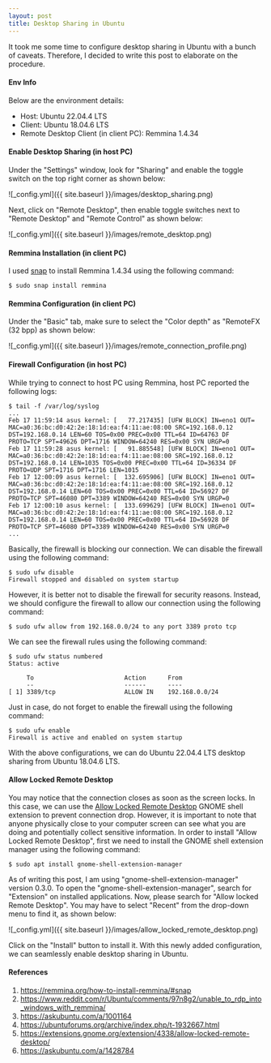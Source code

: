 ```yaml
---
layout: post
title: Desktop Sharing in Ubuntu
---
```


It took me some time to configure desktop sharing in Ubuntu with a bunch of caveats. Therefore, I decided to write this post to elaborate on the procedure.


#### Env Info
Below are the environment details:
* Host: Ubuntu 22.04.4 LTS
* Client: Ubuntu 18.04.6 LTS
* Remote Desktop Client (in client PC): Remmina 1.4.34


#### Enable Desktop Sharing (in host PC)
Under the "Settings" window, look for "Sharing" and enable the toggle switch on the top right corner as shown below:

![_config.yml]({{ site.baseurl }}/images/desktop_sharing.png)

Next, click on  "Remote Desktop", then enable toggle switches next to "Remote Desktop" and "Remote Control" as shown below:

![_config.yml]({{ site.baseurl }}/images/remote_desktop.png)


#### Remmina Installation (in client PC)
I used [snap](https://remmina.org/how-to-install-remmina/#snap) to install Remmina 1.4.34 using the following command:

```console
$ sudo snap install remmina
```


#### Remmina Configuration (in client PC)
Under the "Basic" tab, make sure to select the "Color depth" as "RemoteFX (32 bpp) as shown below:

![_config.yml]({{ site.baseurl }}/images/remote_connection_profile.png)


#### Firewall Configuration (in host PC)
While trying to connect to host PC using Remmina, host PC reported the following logs:

```console
$ tail -f /var/log/syslog
...
Feb 17 11:59:14 asus kernel: [   77.217435] [UFW BLOCK] IN=eno1 OUT= MAC=a0:36:bc:d0:42:2e:18:1d:ea:f4:11:ae:08:00 SRC=192.168.0.12 DST=192.168.0.14 LEN=60 TOS=0x00 PREC=0x00 TTL=64 ID=64763 DF PROTO=TCP SPT=49626 DPT=1716 WINDOW=64240 RES=0x00 SYN URGP=0 
Feb 17 11:59:28 asus kernel: [   91.885548] [UFW BLOCK] IN=eno1 OUT= MAC=a0:36:bc:d0:42:2e:18:1d:ea:f4:11:ae:08:00 SRC=192.168.0.12 DST=192.168.0.14 LEN=1035 TOS=0x00 PREC=0x00 TTL=64 ID=36334 DF PROTO=UDP SPT=1716 DPT=1716 LEN=1015 
Feb 17 12:00:09 asus kernel: [  132.695906] [UFW BLOCK] IN=eno1 OUT= MAC=a0:36:bc:d0:42:2e:18:1d:ea:f4:11:ae:08:00 SRC=192.168.0.12 DST=192.168.0.14 LEN=60 TOS=0x00 PREC=0x00 TTL=64 ID=56927 DF PROTO=TCP SPT=46080 DPT=3389 WINDOW=64240 RES=0x00 SYN URGP=0 
Feb 17 12:00:10 asus kernel: [  133.699629] [UFW BLOCK] IN=eno1 OUT= MAC=a0:36:bc:d0:42:2e:18:1d:ea:f4:11:ae:08:00 SRC=192.168.0.12 DST=192.168.0.14 LEN=60 TOS=0x00 PREC=0x00 TTL=64 ID=56928 DF PROTO=TCP SPT=46080 DPT=3389 WINDOW=64240 RES=0x00 SYN URGP=0
...
```

Basically, the firewall is blocking our connection. We can disable the firewall using the following command:

```console
$ sudo ufw disable
Firewall stopped and disabled on system startup
```

However, it is better not to disable the firewall for security reasons. Instead, we should configure the firewall to allow our connection using the following command:

```console
$ sudo ufw allow from 192.168.0.0/24 to any port 3389 proto tcp
```

We can see the firewall rules using the following command:

```console
$ sudo ufw status numbered
Status: active

     To                         Action      From
     --                         ------      ----
[ 1] 3389/tcp                   ALLOW IN    192.168.0.0/24            

```

Just in case, do not forget to enable the firewall using the following command:

```console
$ sudo ufw enable
Firewall is active and enabled on system startup
```

With the above configurations, we can do Ubuntu 22.04.4 LTS desktop sharing from Ubuntu 18.04.6 LTS.


#### Allow Locked Remote Desktop
You may notice that the connection closes as soon as the screen locks. In this case, we can use the [Allow Locked Remote Desktop](https://extensions.gnome.org/extension/4338/allow-locked-remote-desktop/) GNOME shell extension to prevent connection drop. However, it is important to note that anyone physically close to your computer screen can see what you are doing and potentially collect sensitive information. In order to install "Allow Locked Remote Desktop", first we need to install the GNOME shell extension manager using the following command:

```console
$ sudo apt install gnome-shell-extension-manager
```
As of writing this post, I am using "gnome-shell-extension-manager" version 0.3.0. To open the "gnome-shell-extension-manager", search for "Extension" on installed applications. Now, please search for "Allow locked Remote Desktop". You may have to select "Recent" from the drop-down menu to find it, as shown below:

![_config.yml]({{ site.baseurl }}/images/allow_locked_remote_desktop.png)

Click on the "Install" button to install it. With this newly added configuration, we can seamlessly enable desktop sharing in Ubuntu. 


#### References
1. https://remmina.org/how-to-install-remmina/#snap
2. https://www.reddit.com/r/Ubuntu/comments/97n8g2/unable_to_rdp_into_windows_with_remmina/
3. https://askubuntu.com/a/1001164
4. https://ubuntuforums.org/archive/index.php/t-1932667.html
5. https://extensions.gnome.org/extension/4338/allow-locked-remote-desktop/
6. https://askubuntu.com/a/1428784
